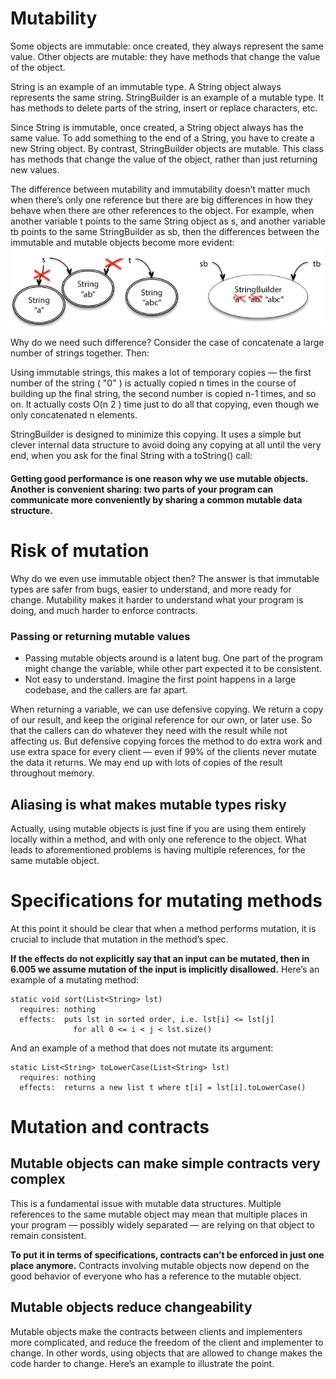 # Mutability 

Some objects are immutable: once created, they always represent the same value. Other objects are mutable: they have methods that change the value of the object.

String is an example of an immutable type. A String object always represents the same string. StringBuilder is an example of a mutable type. It has methods to delete parts of the string, insert or replace characters, etc.

Since String is immutable, once created, a String object always has the same value. To add something to the end of a String, you have to create a new String object. By contrast, StringBuilder objects are mutable. This class has methods that change the value of the object, rather than just returning new values.

The difference between mutability and immutability doesn’t matter much when there’s only one reference but there are big differences in how they behave when there are other references to the object. For example, when another variable t points to the same String object as s, and another variable tb points to the same StringBuilder as sb, then the differences between the immutable and mutable objects become more evident:
![Screenshot 2023-07-09 035117.png](../_resources/Screenshot%202023-07-09%20035117.png)

Why do we need such difference? Consider the case of concatenate a large number of strings together. Then:

Using immutable strings, this makes a lot of temporary copies — the first number of the string ( "0" ) is actually copied n times in the course of building up the final string, the second number is copied n-1 times, and so on. It actually costs O(n 2 ) time just to do all that copying, even though we only concatenated n elements.

StringBuilder is designed to minimize this copying. It uses a simple but clever internal data structure to avoid doing any copying at all until the very end, when you ask for the final String with a toString() call:
#### Getting good performance is one reason why we use mutable objects. Another is convenient sharing: two parts of your program can communicate more conveniently by sharing a common mutable data structure.

# Risk of mutation

Why do we even use immutable object then? The answer is that immutable types are safer from bugs, easier to understand, and more ready for change. Mutability makes it harder to understand what your program is doing, and much harder to enforce contracts. 

### Passing or returning mutable values
- Passing mutable objects around is a latent bug. One part of the program might change the variable, while other part expected it to be consistent.
- Not easy to understand. Imagine the first point happens in a large codebase, and the callers are far apart. 

When returning a variable, we can use defensive copying. We return a copy of our result, and keep the original reference for our own, or later use. So that the callers can do whatever they need with the result while not affecting us. But defensive copying forces the method to do extra work and use extra space for every client — even if 99% of the clients never mutate the data it returns. We may end up with lots of copies of the result throughout memory. 

## Aliasing is what makes mutable types risky

Actually, using mutable objects is just fine if you are using them entirely locally within a method, and with only one reference to the object. What leads to aforementioned problems is having multiple references, for the same mutable object.

# Specifications for mutating methods

At this point it should be clear that when a method performs mutation, it is crucial to include that mutation in the method’s spec.

**If the effects do not explicitly say that an input can be mutated, then in 6.005 we assume mutation of the input is implicitly disallowed.** Here’s an example of a mutating method:
```
static void sort(List<String> lst)
  requires: nothing
  effects:  puts lst in sorted order, i.e. lst[i] <= lst[j]
              for all 0 <= i < j < lst.size()
```
And an example of a method that does not mutate its argument:
```
static List<String> toLowerCase(List<String> lst)
  requires: nothing
  effects:  returns a new list t where t[i] = lst[i].toLowerCase()
```


# Mutation and contracts

## Mutable objects can make simple contracts very complex
This is a fundamental issue with mutable data structures. Multiple references to the same mutable object may mean that multiple places in your program — possibly widely separated — are relying on that object to remain consistent.

**To put it in terms of specifications, contracts can’t be enforced in just one place anymore.** Contracts involving mutable objects now depend on the good behavior of everyone who has a reference to the mutable object.

## Mutable objects reduce changeability
Mutable objects make the contracts between clients and implementers more complicated, and reduce the freedom of the client and implementer to change. In other words, using objects that are allowed to change makes the code harder to change. Here’s an example to illustrate the point.